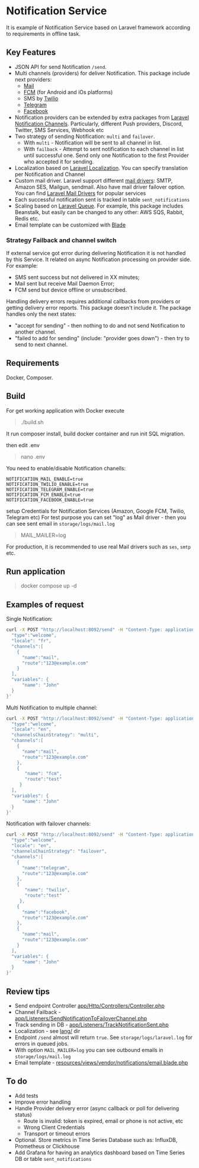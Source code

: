 # Notification Service

It is example of Notification Service based on Laravel framework according to requirements in offline task.

## Key Features
 - JSON API for send Notification `/send`.
 - Multi channels (providers) for deliver Notification. This package include next providers:
   - [Mail](https://laravel.com/docs/9.x/mail)
   - [FCM](https://laravel-notification-channels.com/fcm/) (for Android and iOs platforms)
   - SMS by [Twilio](https://laravel-notification-channels.com/twilio/)
   - [Telegram](https://laravel-notification-channels.com/telegram/)
   - [Facebook](https://laravel-notification-channels.com/facebook/)
 - Notification providers can be extended by extra packages from [Laravel Notification Channels](https://laravel-notification-channels.com/). Particularly, different  Push providers, Discord, Twitter, SMS Services, Webhook etc
 - Two strategy of sending Notification: `multi` and `failover`.
   - With `multi` - Notification will be sent to all channel in list.
   - With `failback` - Attempt to sent notification to each channel in list until successful one. Send only one Notification to the first Provider who accepted it for sending.
 - Localization based on [Laravel Localization](https://laravel.com/docs/9.x/localization). You can specify translation per Notification and Channel
 - Custom mail driver. Laravel support different [mail drivers](): SMTP, Amazon SES, Mailgun, sendmail. Also have mail driver failover option. You can find [Laravel Mail Drivers](https://packagist.org/?query=laravel%20mail%20driver&tags=laravel%20mail%20driver~mail) for popular services
 - Each successful notification sent is tracked in table `sent_notifications`
 - Scaling based on [Laravel Queue](https://laravel.com/docs/9.x/queues). For example, this package includes Beanstalk, but easily can be changed to any other: AWS SQS, Rabbit, Redis etc.
 - Email template can be customized with [Blade](https://laravel.com/docs/9.x/blade)


### Strategy Failback and  channel switch
If external service got error during delivering Notification it is not handled by this Service. It related on async Notification processing on provider side. For example: 
 - SMS sent success but not delivered in XX minutes;
 - Mail sent but receive Mail Daemon Error;
 - FCM send but device offline or unsubscribed.

Handling delivery errors requires additional callbacks from providers or getting delivery error reports. This package doesn't include it. The package handles only the next states:
 - "accept for sending" - then nothing to do and not send Notification to another channel.
 - "failed to add for sending" (include: "provider goes down") - then try to send to next channel.

## Requirements
Docker, Composer.

## Build

For get working application with Docker execute
> ./build.sh

It run composer install, build docker container and run init SQL migration.

then edit .env
> nano .env

You need to enable/disable Notification chanells:
```
NOTIFICATION_MAIL_ENABLE=true
NOTIFICATION_TWILIO_ENABLE=true
NOTIFICATION_TELEGRAM_ENABLE=true
NOTIFICATION_FCM_ENABLE=true
NOTIFICATION_FACEBOOK_ENABLE=true
```

setup Credentials for Notification Services (Amazon, Google FCM, Twilio, Telegram etc)
For test purpose you can set "log" as Mail driver - then you can see sent email in `storage/logs/mail.log`
> MAIL_MAILER=log

For production, it is recommended to use real Mail drivers such as `ses`, `smtp` etc.

## Run application
> docker compose up -d

## Examples of request

Single Notification:
```bash
curl -X POST "http://localhost:8092/send" -H "Content-Type: application/json"  -H "Accept: application/json" --data '{
  "type":"welcome",
  "locale": "fr",
  "channels":[
    {
      "name":"mail",
      "route":"123@example.com"
    }
  ],
  "variables": {
      "name": "John"
  }
}'
```

Multi Notification to multiple channel:
```bash
curl -X POST "http://localhost:8092/send" -H "Content-Type: application/json" -H "Accept: application/json" --data '{
  "type":"welcome",
  "locale": "en",
  "channelsChainStrategy": "multi",
  "channels":[
    {
      "name":"mail",
      "route":"123@example.com"
    },
    {
       "name": "fcm",
       "route":"test"
     }
  ],
  "variables": {
      "name": "John"
  }
}'
```


Notification with failover channels:
```bash
curl -X POST "http://localhost:8092/send" -H "Content-Type: application/json" -H "Accept: application/json" --data '{
  "type":"welcome",
  "locale": "en",
  "channelsChainStrategy": "failover",
  "channels":[
    {
      "name":"telegram",
      "route":"123@example.com"
    },
    {
       "name": "twilio",
       "route":"test"
     },
    {
      "name":"facebook",
      "route":"123@example.com"
    },
    {
      "name":"mail",
      "route":"123@example.com"
    }
  ],
  "variables": {
      "name": "John"
  }
}'
```

## Review tips
 - Send endpoint Controller [app/Http/Controllers/Controller.php](app/Http/Controllers/Controller.php)
 - Channel Failback - [app/Listeners/SendNotificationToFailoverChannel.php](app/Listeners/SendNotificationToFailoverChannel.php)
 - Track sending in DB - [app/Listeners/TrackNotificationSent.php](app/Listeners/TrackNotificationSent.php)
 - Localization - see [lang/](lang/) dir
 - Endpoint `/send` almost will return `true`. See `storage/logs/laravel.log` for errors in queued jobs.
 - With option `MAIL_MAILER=log` you can see outbound emails in `storage/logs/mail.log`
 - Email template - [resources/views/vendor/notifications/email.blade.php](resources/views/vendor/notifications/email.blade.php)


## To do
 - Add tests
  - Improve error handling
  - Handle Provider delivery error (async callback or poll for delivering status)
      - Route is invalid: token is expired, email or phone is not active, etc
      - Wrong Client Credentials
      - Transport or timeout errors
  - Optional. Store metrics in Time Series Database such as: InfluxDB, Prometheus or Clickhouse
  - Add Grafana for having an analytics dashboard based on Time Series DB or table `sent_notifications`
